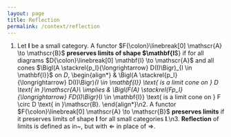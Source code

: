 ```yaml
---
layout: page
title: Reflection
permalink: /context/reflection
---
```

1. Let $\mathbf{I}$ be a small category.  A functor $F{\colon}\linebreak[0] \mathscr{A} \to \mathscr{B}$ **preserves    limits of shape $\mathbf{I**$} if for all diagrams $D{\colon}\linebreak[0] \mathbf{I} \to \mathscr{A}$ and all cones $\Bigl(A \stackrel{p_I}{\longrightarrow} D(I)\Bigr)_{I \in \mathbf{I}}$ on $D$,   \begin{align*}         & \Bigl(A \stackrel{p_I}{\longrightarrow} D(I)\Bigr)_{I \in \mathbf{I}} \text{ is a limit cone on } D \text{ in }\mathscr{A}\\ \implies        & \Bigl(F(A) \stackrel{Fp_I}{\longrightarrow} FD(I)\Bigr)_{I \in \mathbf{I}} \text{ is a limit cone on } F \circ D \text{ in }\mathscr{B}.  \end{align*}\n2. A functor $F{\colon}\linebreak[0] \mathscr{A} \to \mathscr{B}$ **preserves limits** if it preserves limits of shape $\mathbf{I}$ for all small categories $\mathbf{I}$.\n3. **Reflection**     of limits is defined as in~, but with $\Longleftarrow$ in place of $\Longrightarrow$.
